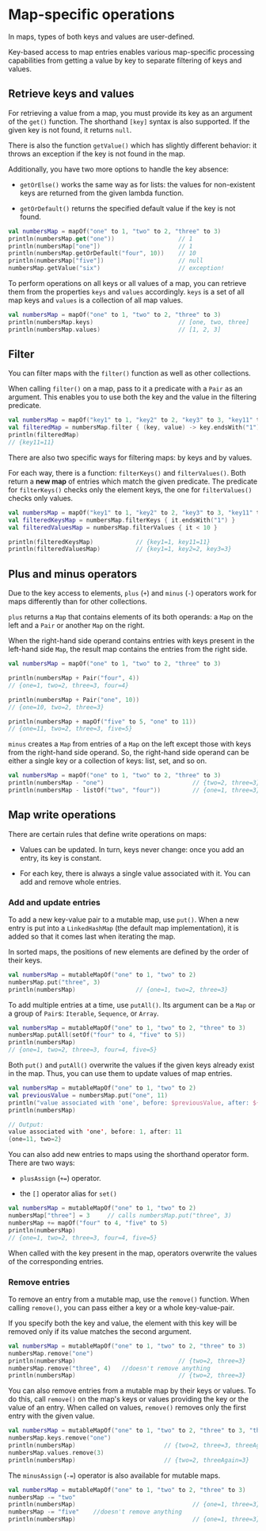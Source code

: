 # Map-specific operations

<show-structure depth="2"/>

In maps, types of both keys and values are user-defined. 

Key-based access to map entries enables various map-specific processing capabilities from getting a value by key to separate filtering of keys and values. 

## Retrieve keys and values

For retrieving a value from a map, you must provide its key as an argument of the `get()` function. The shorthand `[key]` syntax is also supported. If the given key is not found, it returns `null`. 

There is also the function `getValue()` which has slightly different behavior: it throws an exception if the key is not found in the map.

Additionally, you have two more options to handle the key absence:

- `getOrElse()` works the same way as for lists: the values for non-existent keys are returned from the given lambda function.

- `getOrDefault()` returns the specified default value if the key is not found.

```Kotlin
val numbersMap = mapOf("one" to 1, "two" to 2, "three" to 3)
println(numbersMap.get("one"))                  // 1
println(numbersMap["one"])                      // 1
println(numbersMap.getOrDefault("four", 10))    // 10
println(numbersMap["five"])                     // null
numbersMap.getValue("six")                      // exception!
```

To perform operations on all keys or all values of a map, you can retrieve them from the properties `keys` and `values` accordingly. `keys` is a set of all map keys and `values` is a collection of all map values.

```Kotlin
val numbersMap = mapOf("one" to 1, "two" to 2, "three" to 3)
println(numbersMap.keys)                        // [one, two, three]
println(numbersMap.values)                      // [1, 2, 3]
```

## Filter

You can filter maps with the `filter()` function as well as other collections. 

When calling `filter()` on a map, pass to it a predicate with a `Pair` as an argument. This enables you to use both the key and the value in the filtering predicate.

```Kotlin
val numbersMap = mapOf("key1" to 1, "key2" to 2, "key3" to 3, "key11" to 11)
val filteredMap = numbersMap.filter { (key, value) -> key.endsWith("1") && value > 10}
println(filteredMap)
// {key11=11}
```

There are also two specific ways for filtering maps: by keys and by values. 

For each way, there is a function: `filterKeys()` and `filterValues()`. Both return a **new map** of entries which match the given predicate. The predicate for `filterKeys()` checks only the element keys, the one for `filterValues()` checks only values.

```Kotlin
val numbersMap = mapOf("key1" to 1, "key2" to 2, "key3" to 3, "key11" to 11)
val filteredKeysMap = numbersMap.filterKeys { it.endsWith("1") }
val filteredValuesMap = numbersMap.filterValues { it < 10 }

println(filteredKeysMap)            // {key1=1, key11=11}
println(filteredValuesMap)          // {key1=1, key2=2, key3=3}
```

## Plus and minus operators

Due to the key access to elements, `plus` (`+`) and `minus` (`-`) operators work for maps differently than for other collections. 

`plus` returns a `Map` that contains elements of its both operands: a `Map` on the left and a `Pair` or another `Map` on the right. 

When the right-hand side operand contains entries with keys present in the left-hand side `Map`, the result map contains the entries from the right side.

```Kotlin
val numbersMap = mapOf("one" to 1, "two" to 2, "three" to 3)

println(numbersMap + Pair("four", 4))
// {one=1, two=2, three=3, four=4}

println(numbersMap + Pair("one", 10))
// {one=10, two=2, three=3}

println(numbersMap + mapOf("five" to 5, "one" to 11))
// {one=11, two=2, three=3, five=5}
```

`minus` creates a `Map` from entries of a `Map` on the left except those with keys from the right-hand side operand. So, the right-hand side operand can be either a single key or a collection of keys: list, set, and so on.

```Kotlin
val numbersMap = mapOf("one" to 1, "two" to 2, "three" to 3)
println(numbersMap - "one")                         // {two=2, three=3}
println(numbersMap - listOf("two", "four"))         // {one=1, three=3}
```

## Map write operations

There are certain rules that define write operations on maps:

- Values can be updated. In turn, keys never change: once you add an entry, its key is constant.

- For each key, there is always a single value associated with it. You can add and remove whole entries.

### Add and update entries

To add a new key-value pair to a mutable map, use `put()`. When a new entry is put into a `LinkedHashMap` (the default map implementation), it is added so that it comes last when iterating the map. 

In sorted maps, the positions of new elements are defined by the order of their keys.

```Kotlin
val numbersMap = mutableMapOf("one" to 1, "two" to 2)
numbersMap.put("three", 3)
println(numbersMap)                 // {one=1, two=2, three=3}
```

To add multiple entries at a time, use `putAll()`. Its argument can be a `Map` or a group of `Pair`s: `Iterable`, `Sequence`, or `Array`.

```Kotlin
val numbersMap = mutableMapOf("one" to 1, "two" to 2, "three" to 3)
numbersMap.putAll(setOf("four" to 4, "five" to 5))
println(numbersMap)                 
// {one=1, two=2, three=3, four=4, five=5}
```

Both `put()` and `putAll()` overwrite the values if the given keys already exist in the map. Thus, you can use them to update values of map entries.

```Kotlin
val numbersMap = mutableMapOf("one" to 1, "two" to 2)
val previousValue = numbersMap.put("one", 11)
println("value associated with 'one', before: $previousValue, after: ${numbersMap["one"]}")
println(numbersMap)

// Output:
value associated with 'one', before: 1, after: 11
{one=11, two=2}
```

You can also add new entries to maps using the shorthand operator form. There are two ways:

- `plusAssign` (`+=`) operator.

- the `[]` operator alias for `set()`

```Kotlin
val numbersMap = mutableMapOf("one" to 1, "two" to 2)
numbersMap["three"] = 3     // calls numbersMap.put("three", 3)
numbersMap += mapOf("four" to 4, "five" to 5)
println(numbersMap)             
// {one=1, two=2, three=3, four=4, five=5}
```

When called with the key present in the map, operators overwrite the values of the corresponding entries.

### Remove entries

To remove an entry from a mutable map, use the `remove()` function. When calling `remove()`, you can pass either a key or a whole key-value-pair. 

If you specify both the key and value, the element with this key will be removed only if its value matches the second argument.

```Kotlin
val numbersMap = mutableMapOf("one" to 1, "two" to 2, "three" to 3)
numbersMap.remove("one")
println(numbersMap)                             // {two=2, three=3}
numbersMap.remove("three", 4)   //doesn't remove anything
println(numbersMap)                             // {two=2, three=3}
``` 

You can also remove entries from a mutable map by their keys or values. To do this, call `remove()` on the map's keys or values providing the key or the value of an entry. When called on values, `remove()` removes only the first entry with the given value.

```Kotlin
val numbersMap = mutableMapOf("one" to 1, "two" to 2, "three" to 3, "threeAgain" to 3)
numbersMap.keys.remove("one")
println(numbersMap)                         // {two=2, three=3, threeAgain=3}
numbersMap.values.remove(3)
println(numbersMap)                         // {two=2, threeAgain=3}
```

The `minusAssign` (`-=`) operator is also available for mutable maps.

```Kotlin
val numbersMap = mutableMapOf("one" to 1, "two" to 2, "three" to 3)
numbersMap -= "two"
println(numbersMap)                                 // {one=1, three=3}
numbersMap -= "five"    //doesn't remove anything
println(numbersMap)                                 // {one=1, three=3}
```